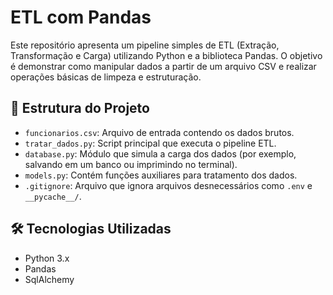 # ETL com Pandas

Este repositório apresenta um pipeline simples de ETL (Extração, Transformação e Carga) utilizando Python e a biblioteca Pandas. O objetivo é demonstrar como manipular dados a partir de um arquivo CSV e realizar operações básicas de limpeza e estruturação.

## 📁 Estrutura do Projeto

- `funcionarios.csv`: Arquivo de entrada contendo os dados brutos.
- `tratar_dados.py`: Script principal que executa o pipeline ETL.
- `database.py`: Módulo que simula a carga dos dados (por exemplo, salvando em um banco ou imprimindo no terminal).
- `models.py`: Contém funções auxiliares para tratamento dos dados.
- `.gitignore`: Arquivo que ignora arquivos desnecessários como `.env` e `__pycache__/`.

## 🛠️ Tecnologias Utilizadas

- Python 3.x
- Pandas
- SqlAlchemy
